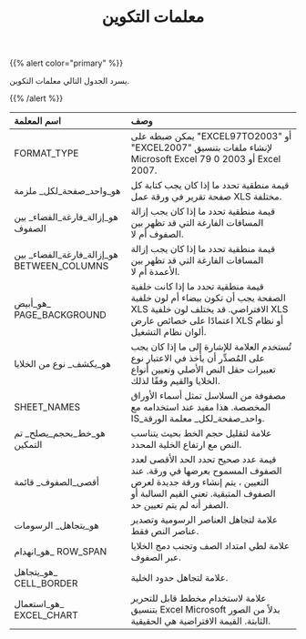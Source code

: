 ﻿---
title: معلمات التكوين
type: docs
weight: 10
url: /ar/jasperreports/configuration-parameters/
---
{{% alert color="primary" %}} 

 يسرد الجدول التالي معلمات التكوين.

{{% /alert %}} 

|**اسم المعلمة** |**وصف** |
|:- |:- |
| FORMAT_TYPE| يمكن ضبطه على "EXCEL97TO2003" أو "EXCEL2007" لإنشاء ملفات بتنسيق Microsoft Excel 79 0 2003 أو Excel 2007.|
|هو_واحد_صفحة_لكل_ ملزمة| قيمة منطقية تحدد ما إذا كان يجب كتابة كل صفحة تقرير في ورقة عمل XLS مختلفة.|
|هو_إزالة_فارغة_الفضاء_ بين الصفوف| قيمة منطقية تحدد ما إذا كان يجب إزالة المسافات الفارغة التي قد تظهر بين الصفوف أم لا.|
|هو_إزالة_فارغة_الفضاء_ بين BETWEEN_COLUMNS|قيمة منطقية تحدد ما إذا كان يجب إزالة المسافات الفارغة التي قد تظهر بين الأعمدة أم لا.|
|هو_أبيض_ PAGE_BACKGROUND| قيمة منطقية تحدد ما إذا كانت خلفية الصفحة يجب أن تكون بيضاء أم لون خلفية XLS الافتراضي. قد يختلف لون خلفية XLS اعتمادًا على خصائص عارض XLS أو نظام ألوان نظام التشغيل.|
|هو_يكشف_ نوع من الخلايا| تُستخدم العلامة للإشارة إلى ما إذا كان يجب على المُصدِّر أن يأخذ في الاعتبار نوع تعبيرات حقل النص الأصلي وتعيين أنواع الخلايا والقيم وفقًا لذلك.|
| SHEET_NAMES|مصفوفة من السلاسل تمثل أسماء الأوراق المخصصة. هذا مفيد عند استخدامه مع IS_واحد_صفحة_لكل_ معلمة الورقة.|
|هو_خط_بحجم_يصلح_ تم التمكين| علامة لتقليل حجم الخط بحيث يتناسب النص مع ارتفاع الخلية المحدد.|
|أقصى_الصفوف_ قائمة|قيمة عدد صحيح تحدد الحد الأقصى لعدد الصفوف المسموح بعرضها في ورقة. عند التعيين ، يتم إنشاء ورقة جديدة لعرض الصفوف المتبقية. تعني القيم السالبة أو الصفر أنه لم يتم تعيين حد.|
|هو_يتجاهل_ الرسومات| علامة لتجاهل العناصر الرسومية وتصدير عناصر النص فقط.|
|هو_انهدام_ ROW_SPAN| علامة لطي امتداد الصف وتجنب دمج الخلايا عبر الصفوف.|
|هو_يتجاهل_ CELL_BORDER| علامة لتجاهل حدود الخلية.|
|هو_استعمال_ EXCEL_CHART| علامة لاستخدام مخطط قابل للتحرير بتنسيق Excel Microsoft بدلاً من الصور الثابتة. القيمة الافتراضية هي الحقيقية.|

